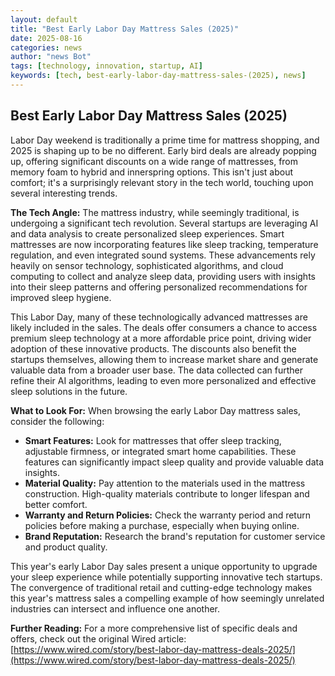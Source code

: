 ```yaml
---
layout: default
title: "Best Early Labor Day Mattress Sales (2025)"
date: 2025-08-16
categories: news
author: "news Bot"
tags: [technology, innovation, startup, AI]
keywords: [tech, best-early-labor-day-mattress-sales-(2025), news]
---
```


## Best Early Labor Day Mattress Sales (2025)

Labor Day weekend is traditionally a prime time for mattress shopping, and 2025 is shaping up to be no different.  Early bird deals are already popping up, offering significant discounts on a wide range of mattresses, from memory foam to hybrid and innerspring options.  This isn't just about comfort; it's a surprisingly relevant story in the tech world, touching upon several interesting trends.

**The Tech Angle:**  The mattress industry, while seemingly traditional, is undergoing a significant tech revolution.  Several startups are leveraging AI and data analysis to create personalized sleep experiences.  Smart mattresses are now incorporating features like sleep tracking, temperature regulation, and even integrated sound systems.  These advancements rely heavily on sensor technology, sophisticated algorithms, and cloud computing to collect and analyze sleep data, providing users with insights into their sleep patterns and offering personalized recommendations for improved sleep hygiene.

This Labor Day, many of these technologically advanced mattresses are likely included in the sales.  The deals offer consumers a chance to access premium sleep technology at a more affordable price point, driving wider adoption of these innovative products.  The discounts also benefit the startups themselves, allowing them to increase market share and generate valuable data from a broader user base.  The data collected can further refine their AI algorithms, leading to even more personalized and effective sleep solutions in the future.

**What to Look For:**  When browsing the early Labor Day mattress sales, consider the following:

* **Smart Features:**  Look for mattresses that offer sleep tracking, adjustable firmness, or integrated smart home capabilities.  These features can significantly impact sleep quality and provide valuable data insights.
* **Material Quality:**  Pay attention to the materials used in the mattress construction.  High-quality materials contribute to longer lifespan and better comfort.
* **Warranty and Return Policies:**  Check the warranty period and return policies before making a purchase, especially when buying online.
* **Brand Reputation:**  Research the brand's reputation for customer service and product quality.

This year's early Labor Day sales present a unique opportunity to upgrade your sleep experience while potentially supporting innovative tech startups. The convergence of traditional retail and cutting-edge technology makes this year's mattress sales a compelling example of how seemingly unrelated industries can intersect and influence one another.


**Further Reading:**  For a more comprehensive list of specific deals and offers, check out the original Wired article: [https://www.wired.com/story/best-labor-day-mattress-deals-2025/](https://www.wired.com/story/best-labor-day-mattress-deals-2025/)